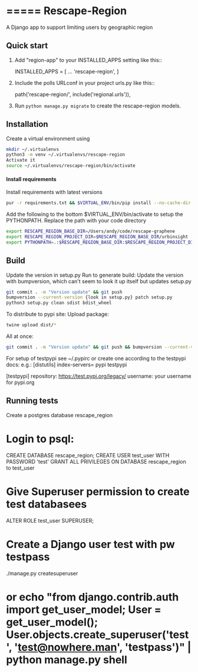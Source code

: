 =====
Rescape-Region
=====

A Django app to support limiting users by geographic region

Quick start
-----------

1. Add "region-app" to your INSTALLED_APPS setting like this::

    INSTALLED_APPS = [
        ...
        'rescape-region',
    ]

2. Include the polls URLconf in your project urls.py like this::

    path('rescape-region/', include('regional.urls')),

3. Run `python manage.py migrate` to create the rescape-region models.

## Installation

Create a virtual environment using
```bash
mkdir ~/.virtualenvs
python3 -m venv ~/.virtualenvs/rescape-region
Activate it
source ~/.virtualenvs/rescape-region/bin/activate
```

#### Install requirements
Install requirements with latest versions
```bash
pur -r requirements.txt && $VIRTUAL_ENV/bin/pip install --no-cache-dir  --upgrade -r requirements.txt
```

Add the following to the bottom $VIRTUAL_ENV/bin/activate to setup the PYTHONPATH.
Replace the path with your code directory

```bash
export RESCAPE_REGION_BASE_DIR=/Users/andy/code/rescape-graphene
export RESCAPE_REGION_PROJECT_DIR=$RESCAPE_REGION_BASE_DIR/urbinsight
export PYTHONPATH=.:$RESCAPE_REGION_BASE_DIR:$RESCAPE_REGION_PROJECT_DIR
```

## Build

Update the version in setup.py
Run to generate build:
Update the version with bumpversion, which can't seem to look it up itself but updates setup.py

```bash
git commit . -m "Version update" && git push
bumpversion --current-version {look in setup.py} patch setup.py
python3 setup.py clean sdist bdist_wheel
```

To distribute to pypi site:
Upload package:

```bash
twine upload dist/*
```

All at once:
```bash
git commit . -m "Version update" && git push && bumpversion --current-version {look in setup.py} patch setup.py && python3 setup.py clean sdist bdist_wheel && twine upload dist/*
```

For setup of testpypi see ~/.pypirc or create one according to the testpypi docs:
e.g.:
[distutils]
index-servers=
    pypi
    testpypi

[testpypi]
repository: https://test.pypi.org/legacy/
username: your username for pypi.org

## Running tests
Create a postgres database rescape_region
# Login to psql:
CREATE DATABASE rescape_region;
CREATE USER test_user WITH PASSWORD 'test'
GRANT ALL PRIVILEGES ON DATABASE rescape_region to test_user
# Give Superuser permission to create test databasees
ALTER ROLE test_user SUPERUSER;

# Create a Django user test with pw testpass
 ./manage.py createsuperuser
 # or echo "from django.contrib.auth import get_user_model; User = get_user_model(); User.objects.create_superuser('test', 'test@nowhere.man', 'testpass')" | python manage.py shell

